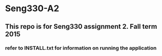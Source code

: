 # Seng330-A2

## This repo is for Seng330 assignment 2. Fall term 2015

### refer to INSTALL.txt for information on running the application

